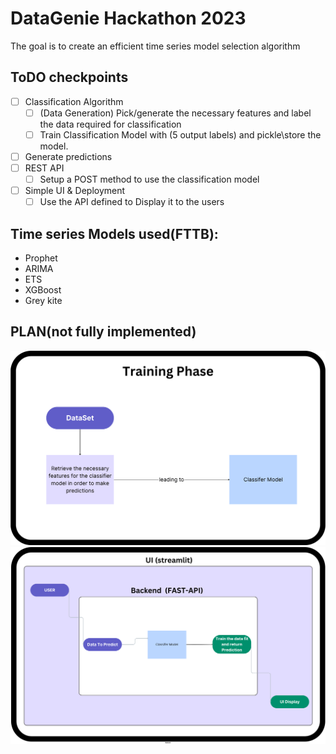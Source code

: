 
# DataGenie Hackathon 2023

The goal is to create an efficient time series model selection algorithm

## ToDO checkpoints

- [ ] Classification Algorithm
    - [ ] (Data Generation) Pick/generate the necessary features and label the data required for classification
    - [ ] Train Classification Model with (5 output labels) and pickle\store the model.
- [ ] Generate predictions  
- [ ] REST API
    - [ ] Setup a POST method to use the classification model 
- [ ] Simple UI & Deployment
    - [ ] Use the API defined to Display it to the users

## Time series Models used(FTTB):

- Prophet
- ARIMA
- ETS
- XGBoost
- Grey kite

## PLAN(not fully implemented)

![plot](Photos/simplified-overview.png)
![plot](Photos/overall.png)
